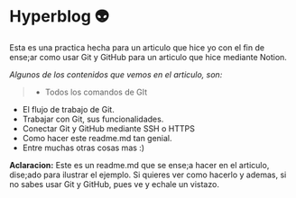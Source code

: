 # Hyperblog :alien:
Esta es una practica hecha para un articulo que hice yo con el fin de ense;ar como usar Git y GitHub para un articulo que hice mediante Notion.

*Algunos de los contenidos que vemos en el articulo, son:*
> - Todos los comandos de GIt
-  El flujo de trabajo de Git.
-  Trabajar con Git, sus funcionalidades.
-  Conectar Git y GitHub mediante SSH o HTTPS
- Como hacer este readme.md tan genial.
-  Entre muchas otras cosas mas :)

**Aclaracion:** Este es un readme.md que se ense;a hacer en el articulo, dise;ado para ilustrar el ejemplo. Si quieres ver como hacerlo y ademas, si no sabes usar Git y GitHub, pues ve y echale un vistazo.